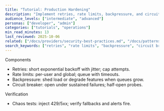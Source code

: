 ```yaml
---
title: "Tutorial: Production Hardening"
description: "Implement retries, rate limits, backpressure, and circuit breakers for resilient AI services."
audience_levels: ["intermediate", "advanced"]
personas: ["developer", "admin"]
categories: ["tutorials", "operations"]
min_read_minutes: 13
last_reviewed: 2025-10-06
related: ["/docs/providers/security-best-practices.md", "/docs/patterns/workflows/batch-processing.md"]
search_keywords: ["retries", "rate limits", "backpressure", "circuit breaker"]
---
```


Components

- Retries: short exponential backoff with jitter; cap attempts.
- Rate limits: per-user and global; queue with timeouts.
- Backpressure: shed load or degrade features when queues grow.
- Circuit breaker: open under sustained failures; half‑open probes.

Verification

- Chaos tests: inject 429/5xx; verify fallbacks and alerts fire.


